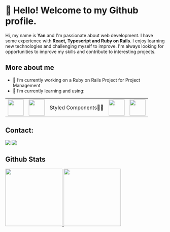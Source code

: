 # 👋 Hello! Welcome to my Github profile.
Hi, my name is **Yan** and I'm passionate about web development. I have some experience with **React, Typescript and Ruby on Rails**. I enjoy learning new technologies and challenging myself to improve. I'm always looking for opportunities to improve my skills and contribute to interesting projects.

## More about me

- 🔭 I’m currently working on a Ruby on Rails Project for Project Management
- 🌱 I’m currently learning and using:
<table>
  <tr>
    <td valign="middle"><img src="https://cdn.jsdelivr.net/gh/devicons/devicon/icons/react/react-original-wordmark.svg" width="50" height="50"/></td>
    <td valign="middle"><img src="https://cdn.jsdelivr.net/gh/devicons/devicon/icons/typescript/typescript-original.svg" width="50" height="50"/></td>
    <td valign="middle">Styled Components💅🏻</td>
    <td valign="middle"><img src="https://cdn.jsdelivr.net/gh/devicons/devicon/icons/rails/rails-plain-wordmark.svg" width="50" height="50" /></td>
    <td valign="middle"><img src="https://cdn.jsdelivr.net/gh/devicons/devicon/icons/ruby/ruby-original-wordmark.svg" width="50" height="50" /></td>
  </tr>
</table>

## Contact:

<div>
  <a href = "mailto:bsouza.yan@gmail.com"><img src="https://img.shields.io/badge/Gmail-D14836?style=for-the-badge&logo=gmail&logoColor=white" target="_blank"></a>
  <a href="https://www.linkedin.com/in/yanbatista/" target="_blank"><img src="https://img.shields.io/badge/-LinkedIn-%230077B5?style=for-the-badge&logo=linkedin&logoColor=white" target="_blank"></a>   
</div>

## Github Stats
<div>
  <a href="https://github.com/yan-batista">
  <img height="180em" src="https://github-readme-stats.vercel.app/api/top-langs/?username=yan-batista&layout=compact&langs_count=7&theme=dracula"/>
  <img height="180em" src="https://github-readme-stats.vercel.app/api?username=yan-batista&show_icons=true&theme=dracula&include_all_commits=true&count_private=true"/>
</div>
